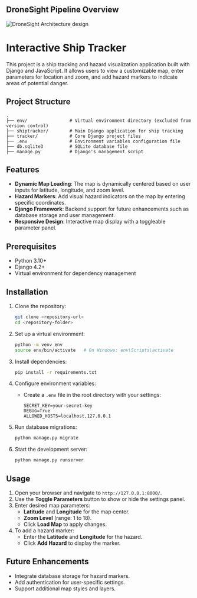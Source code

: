 ## DroneSight Pipeline Overview

![DroneSight Architecture design](system-design-update.png "DroneSight Pipeline design")



# Interactive Ship Tracker

This project is a ship tracking and hazard visualization application built with Django and JavaScript. It allows users to view a customizable map, enter parameters for location and zoom, and add hazard markers to indicate areas of potential danger.

## Project Structure

```
.
├── env/                # Virtual environment directory (excluded from version control)
├── shiptracker/        # Main Django application for ship tracking
├── tracker/            # Core Django project files
├── .env                # Environment variables configuration file
├── db.sqlite3          # SQLite database file
├── manage.py           # Django's management script
```

## Features

- **Dynamic Map Loading**: The map is dynamically centered based on user inputs for latitude, longitude, and zoom level.
- **Hazard Markers**: Add visual hazard indicators on the map by entering specific coordinates.
- **Django Framework**: Backend support for future enhancements such as database storage and user management.
- **Responsive Design**: Interactive map display with a toggleable parameter panel.

## Prerequisites

- Python 3.10+ 
- Django 4.2+ 
- Virtual environment for dependency management

## Installation

1. Clone the repository:
   ```bash
   git clone <repository-url>
   cd <repository-folder>
   ```

2. Set up a virtual environment:
   ```bash
   python -m venv env
   source env/bin/activate   # On Windows: env\Scripts\activate
   ```

3. Install dependencies:
   ```bash
   pip install -r requirements.txt
   ```

4. Configure environment variables:
   - Create a `.env` file in the root directory with your settings:
     ```
     SECRET_KEY=your-secret-key
     DEBUG=True
     ALLOWED_HOSTS=localhost,127.0.0.1
     ```

5. Run database migrations:
   ```bash
   python manage.py migrate
   ```

6. Start the development server:
   ```bash
   python manage.py runserver
   ```

## Usage

1. Open your browser and navigate to `http://127.0.0.1:8000/`.
2. Use the **Toggle Parameters** button to show or hide the settings panel.
3. Enter desired map parameters:
   - **Latitude** and **Longitude** for the map center.
   - **Zoom Level** (range: 1 to 18).
   - Click **Load Map** to apply changes.
4. To add a hazard marker:
   - Enter the **Latitude** and **Longitude** for the hazard.
   - Click **Add Hazard** to display the marker.

## Future Enhancements

- Integrate database storage for hazard markers.
- Add authentication for user-specific settings.
- Support additional map styles and layers.
